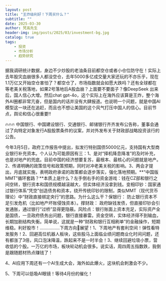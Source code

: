 ```yaml
---
layout: post
title: "王炸级利好！下周买什么？"
subtitle: ""
date: 2025-03-30
author: 梵高先生
header-img: img/posts/2025/03/investment-bg.jpg
catalog: true
tags:
    - 投资
    - 市场分析
    - 趋势研究
---
```


据我调研统计数据，身边不少炒股的老油条目前都空仓或者小仓位防守在！实际上去年股灾血崩很多人都没空仓，去年5000多亿成交量大家还玩的不亦乐乎，现在1.1万亿又开始空仓害怕了？都空仓了，市场指数就会如愿大跌吗？还有全球都在等老美关税落地，如果2号落地后A股血崩？上面要不要面子？像DeepSeek 出来后，国人信心大增。然后chat gpt-4o，这个实际上在海外应该算是王炸，整个海外AI圈都非常亢奋，但是国内的话并没有大肆报道。也说明一个问题，就是中国AI模型这一块还在追赶，而且也不想让美国的这个风气打压中国人的信心。目前节点，舆论和信心很重要‼️

🔥🔥🔥
中国银行、中国建设银行、交通银行、邮储银行齐齐发布公告称，董事会通过了向特定对象发行A股股票条件的议案，并对外发布关于财政部战略投资该行的公告。

今年3月5日，政府工作报告中提出，拟发行特别国债5000亿元，支持国有大型商业银行补充资本。个人认为可能原因有三：1、是对“择机降息降准”的及时补充，也是对地产的兜底。目前中国的经济想要复苏，最根本、最核心的问题就是地产。2、传递明确的政策信号和政策预期，同时对冲老美关税的影响。3、两会才提出，月底就实施，表明政府承诺的政策都会逐步落实，强化落地预期。**“中国版MMT”循环套路？**本质上是什么？左手倒右手的资金游戏：钱在CZ部和银行之间空转，银行资本和国债规模越滚越大，但实体经济没拿到钱。变相印钞：国家通过银行体系“凭空”创造债务和资本，绕开传统印钞的限制，类似MMT（现代货币理论）中“财政直接绑定央行”的思路。为什么这么干？保银行： 防止银行资本不足引发危机（比如地产坏账侵蚀资本）。撑财政： 政府缺钱发债，但直接印钞会引发通胀，通过银行“过桥”显得更隐蔽。风险点：银行账面上资本充足，实际资产全是国债，一旦政府债务出问题，银行直接暴雷。资金空转，实体经济得不到输血，长期加剧结构失衡。简单说，这就是一种“财政和银行互相刷单”的金融操作，短期维稳。利好股市！................下周方向🧭展望！1、下周地产有套利空间！弹性看特发服务！2、回避高位机器人板块，这些股马上面临业绩问题商业化时间问题，还有都涨了3倍，风口泡沫降温，跌起来不是一时半会！3、继续回避垃圾小票，营收低的个股。一万亿的市场，板块轮动机会很多。说实话，周四周五指数跌，我倒是跟随题材热点赚钱了！

4、AI应用下周还有一个AI生成大会，海外如此爆火，这块机会刺激会不少。

5、下周可以低吸AI眼镜！等待4月份的催化！